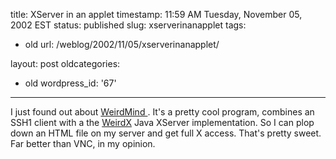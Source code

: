 title: XServer in an applet
timestamp: 11:59 AM Tuesday, November 05, 2002 EST
status: published
slug: xserverinanapplet
tags:
- old
url: /weblog/2002/11/05/xserverinanapplet/

layout: post
oldcategories:
- old
wordpress_id: '67'

---

I just found out about [WeirdMind ](http://www.tam.cornell.edu/Computer/remoteaccess/weirdmind/).  It's a pretty cool program, combines an SSH1 client with a the [WeirdX](http://www.jcraft.com/weirdx/index.html) Java XServer implementation.  So I can plop down an HTML file on my server and get full X access.  That's pretty sweet.  Far better than VNC, in my opinion.


